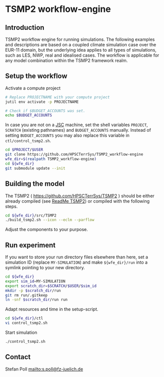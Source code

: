 # TSMP2 workflow-engine

## Introduction

TSMP2 workflow engine for running simulations. The following examples and descriptions are based on a coupled climate simulation case over the EUR-11 domain, but the underlying idea applies to all types of simulations, such as LES, NWP, real and idealised cases. The workflow is applicable for any model combination within the TSMP2 framework realm.

## Setup the workflow

Activate a compute project
```bash
# Replace PROJECTNAME with your compute project
jutil env activate -p PROJECTNAME

# Check if $BUDGET_ACCOUNTS was set.
echo $BUDGET_ACCOUNTS
```

In case you are not on a [JSC](https://www.fz-juelich.de/) machine, set the shell variables `PROJECT`, `SCRATCH` (existing pathnames) and `BUDGET_ACCOUNTS` manually.
Instead of setting `BUDGET_ACCOUNTS` you may also replace this variable in `ctl/control_tsmp2.sh`.

``` bash
cd $PROJECT/$USER
git clone https://github.com/HPSCTerrSys/TSMP2_workflow-engine
wfe_dir=$(realpath TSMP2_workflow-engine)
cd ${wfe_dir}
git submodule update --init
```

## Building the model

The TSMP2 ( https://github.com/HPSCTerrSys/TSMP2 ) should be either already compiled (see [ReadMe TSMP2](https://github.com/HPSCTerrSys/TSMP2/blob/master/README.md)) or compiled with the following steps.

```bash
cd ${wfe_dir}/src/TSMP2
./build_tsmp2.sh --icon --eclm --parflow
```

Adjust the components to your purpose.

## Run experiment

If you want to store your run directory files elsewhere than here, set a simulation ID (replace `MY-SIMULATION`) and make `${wfe_dir}/run` into a symlink pointing to your new directory.
``` bash
cd ${wfe_dir}
export sim_id=MY-SIMULATION
export scratch_dir=$SCRATCH/$USER/$sim_id
mkdir -p $scratch_dir/run
git rm run/.gitkeep
ln -snf $scratch_dir/run run
```

Adapt resources and time in the setup-script.
``` bash
cd ${wfe_dir}/ctl
vi control_tsmp2.sh
```

Start simulation
``` bash
./control_tsmp2.sh
```

## Contact
Stefan Poll <mailto:s.poll@fz-juelich.de>
